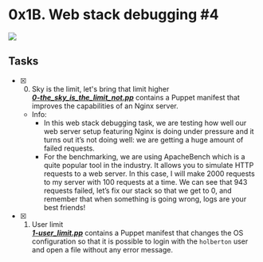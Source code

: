 0x1B. Web stack debugging #4
============================

![](https://s3.amazonaws.com/intranet-projects-files/holbertonschool-sysadmin_devops/313/frdkCrb.jpg)

## Tasks

+ [x] 0. Sky is the limit, let's bring that limit higher<br/>_**[0-the_sky_is_the_limit_not.pp](0-the_sky_is_the_limit_not.pp)**_ contains a Puppet manifest that improves the capabilities of an Nginx server.
  + Info:
    + In this web stack debugging task, we are testing how well our web server setup featuring Nginx is doing under pressure and it turns out it’s not doing well: we are getting a huge amount of failed requests.
    + For the benchmarking, we are using ApacheBench which is a quite popular tool in the industry. It allows you to simulate HTTP requests to a web server. In this case, I will make 2000 requests to my server with 100 requests at a time. We can see that 943 requests failed, let’s fix our stack so that we get to 0, and remember that when something is going wrong, logs are your best friends!

+ [x] 1. User limit<br/>_**[1-user_limit.pp](1-user_limit.pp)**_ contains a Puppet manifest that changes the OS configuration so that it is possible to login with the `holberton` user and open a file without any error message.
